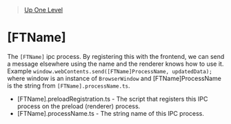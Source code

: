 > [Up One Level](../readme.md)

# [FTName]

The `[FTName]` ipc process. By registering this with the frontend, we can send a message elsewhere using the name and the renderer knows how to use it. Example `window.webContents.send([FTName]ProcessName, updatedData);` where window is an instance of `BrowserWindow` and [FTName]ProcessName is the string from `[FTName].processName.ts`.

- [FTName].preloadRegistration.ts - The script that registers this IPC process on the preload (renderer) process.
- [FTName].processName.ts - The string name of this IPC process.